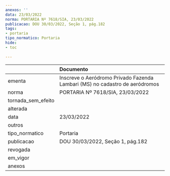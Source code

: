 ```yaml
---
anexos: ''
data: 23/03/2022
norma: PORTARIA Nº 7618/SIA, 23/03/2022
publicacao: DOU 30/03/2022, Seção 1, pág.182
tags:
- portaria
tipo_normatico: Portaria
hide: 
- toc 
 
---
```


|                    | Documento                                                                   |
|:-------------------|:----------------------------------------------------------------------------|
| ementa             | Inscreve o Aeródromo Privado Fazenda Lambari (MS) no cadastro de aeródromos |
| norma              | PORTARIA Nº 7618/SIA, 23/03/2022                                            |
| tornada_sem_efeito |                                                                             |
| alterada           |                                                                             |
| data               | 23/03/2022                                                                  |
| outros             |                                                                             |
| tipo_normatico     | Portaria                                                                    |
| publicacao         | DOU 30/03/2022, Seção 1, pág.182                                            |
| revogada           |                                                                             |
| em_vigor           |                                                                             |
| anexos             |                                                                             |